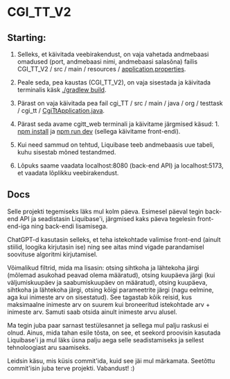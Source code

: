 # CGI_TT_V2

## Starting:

1. Selleks, et käivitada veebirakendust, on vaja vahetada andmebaasi omadused (port, andmebaasi nimi, andmebaasi salasõna) failis CGI_TT_V2 / src / main / resources / <ins>application.properties</ins>. 

2. Peale seda, pea kaustas (CGI_TT_V2), on vaja sisestada ja käivitada terminalis käsk <ins>./gradlew build</ins>. 

3. Pärast on vaja käivitada pea fail cgi_TT / src / main / java / org / testtask / cgi_tt / <ins>CgiTtApplication.java</ins>. 

4. Pärast seda avame cgitt_web terminali ja käivitame järgmised käsud: 1. <ins>npm install</ins> ja <ins>npm run dev</ins> (sellega käivitame front-endi).

5. Kui need sammud on tehtud, Liquibase teeb andmebaasis uue tabeli, kuhu sisestab mõned testandmed. 

6. Lõpuks saame vaadata localhost:8080 (back-end API) ja localhost:5173, et vaadata lõplikku veebirakendust.

## Docs
Selle projekti tegemiseks läks mul kolm päeva. Esimesel päeval tegin back-end API ja seadistasin Liquibase'i, järgmised kaks päeva tegelesin front-end-iga ning back-endi lisamisega.

ChatGPT-d kasutasin selleks, et teha istekohtade valimise front-end (ainult stiilid, loogika kirjutasin ise) ning see aitas mind vigade parandamisel soovituse algoritmi kirjutamisel.

Võimalikud filtrid, mida ma lisasin: otsing sihtkoha ja lähtekoha järgi (mõlemad asukohad peavad olema määratud), otsing kuupäeva järgi (kui väljumiskuupäev ja saabumiskuupäev on määratud), otsing kuupäeva, sihtkoha ja lähtekoha järgi, otsing kõigi parameetrite järgi (nagu eelmine, aga kui inimeste arv on sisestatud). See tagastab kõik reisid, kus maksimaalne inimeste arv on suurem kui broneeritud istekohtade arv + inimeste arv. Samuti saab otsida ainult inimeste arvu alusel.

Ma tegin juba paar sarnast testülesannet ja sellega mul palju raskusi ei olnud. Ainus, mida tahan esile tõsta, on see, et seekord proovisin kasutada Liquibase'i ja mul läks üsna palju aega selle seadistamiseks ja sellest tehnoloogiast aru saamiseks.

Leidsin käsu, mis küsis commit'ida, kuid see jäi mul märkamata. Seetõttu commit'isin juba terve projekti. Vabandust! :)
